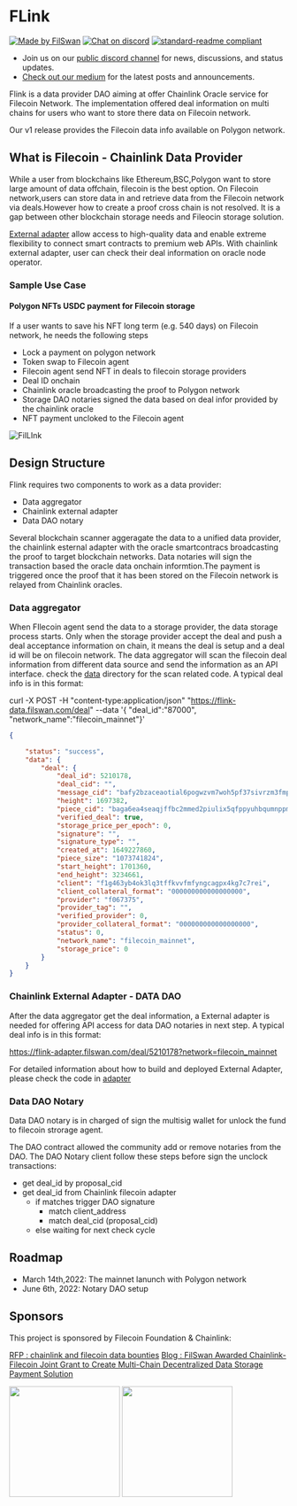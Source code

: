 # FLink
[![Made by FilSwan](https://img.shields.io/badge/made%20by-FilSwan-green.svg)](https://www.filswan.com/)
[![Chat on discord](https://img.shields.io/badge/join%20-discord-brightgreen.svg)](https://discord.com/invite/KKGhy8ZqzK)
[![standard-readme compliant](https://img.shields.io/badge/readme%20style-standard-brightgreen.svg)](https://github.com/RichardLitt/standard-readme)

- Join us on our [public discord channel](https://discord.com/invite/KKGhy8ZqzK) for news, discussions, and status updates. 
- [Check out our medium](https://filswan.medium.com) for the latest posts and announcements.

Flink is a data provider DAO aiming at offer Chainlink Oracle service for Filecoin Network. The implementation
offered deal information on multi chains for users who want to store there data on Filecoin network.

Our v1 release provides the Filecoin data info available on Polygon network.

## What is Filecoin - Chainlink Data Provider

While a user from blockchains like Ethereum,BSC,Polygon want to store large amount of data offchain, filecoin is the
best option. On Filecoin network,users can store data in and retrieve data from the Filecoin network via deals.However
how to create a proof cross chain is not resolved. It is a gap between other blockchain storage needs and Fileocin
storage solution.

[External adapter](https://docs.chain.link/docs/external-adapters) allow access to high-quality data and enable extreme
flexibility to connect smart contracts to premium web APIs. With chainlink external adapter, user can check their deal
information on oracle node operator.

### Sample Use Case

#### Polygon NFTs USDC payment for Filecoin storage

If a user wants to save his NFT long term (e.g. 540 days) on Filecoin network, he needs the following steps

* Lock a payment on polygon network
* Token swap to Filecoin agent
* Filecoin agent send NFT in deals to filecoin storage providers
* Deal ID onchain
* Chainlink oracle broadcasting the proof to Polygon network
* Storage DAO notaries signed the data based on deal infor provided by the chainlink oracle
* NFT payment uncloked to the Filecoin agent

![FilLInk](https://user-images.githubusercontent.com/8363795/143550092-bc10f493-b6c5-48e0-ac46-5bbd49a11731.png)

## Design Structure

Flink requires two components to work as a data provider:

* Data aggregator
* Chainlink external adapter
* Data DAO notary

Several blockchain scanner aggeragate the data to a unified data provider, the chainlink esternal adapter with the oracle smartcontracs broadcasting the proof to target blockchain networks. Data notaries will sign the transaction based the oracle data onchain informtion.The payment is triggered once the proof that it has been stored on the Filecoin network is relayed from Chainlink oracles.

### Data aggregator

When FIlecoin agent send the data to a storage provider, the data storage process starts. Only when the storage provider
accept the deal and push a deal acceptance information on chain, it means the deal is setup and a deal id will be on
filecoin network. The data aggregator will scan the filecoin deal information from different data source and send the
information as an API interface. check the [data](data) directory for the scan related code. A typical deal info is in
this format:

curl -X POST -H "content-type:application/json" "https://flink-data.filswan.com/deal" --data '{ "deal_id":"87000", "network_name":"filecoin_mainnet"}'

```json
{

    "status": "success",
    "data": {
        "deal": {
            "deal_id": 5210178,
            "deal_cid": "",
            "message_cid": "bafy2bzaceaotial6pogwzvm7woh5pf37sivrzm3fmp5teao365jl22z5q4pfc",
            "height": 1697382,
            "piece_cid": "baga6ea4seaqjffbc2mmed2piulix5qfppyuhbqumnppme5ngj3q2ol4udijjqbq",
            "verified_deal": true,
            "storage_price_per_epoch": 0,
            "signature": "",
            "signature_type": "",
            "created_at": 1649227860,
            "piece_size": "1073741824",
            "start_height": 1701360,
            "end_height": 3234661,
            "client": "f1g463yb4ok3lq3tffkvvfmfyngcagpx4kg7c7rei",
            "client_collateral_format": "000000000000000000",
            "provider": "f067375",
            "provider_tag": "",
            "verified_provider": 0,
            "provider_collateral_format": "000000000000000000",
            "status": 0,
            "network_name": "filecoin_mainnet",
            "storage_price": 0
        }
    }
}
```

### Chainlink External Adapter - DATA DAO

After the data aggregator get the deal information, a External adapter is needed for offering API access for data DAO
notaries in next step.
A typical deal info is in this format:

https://flink-adapter.filswan.com/deal/5210178?network=filecoin_mainnet

For detailed information about how to build and deployed External Adapter, please check the code in [adapter](adapter)

### Data DAO Notary

Data DAO notary is in charged of sign the multisig wallet for unlock the fund to filecoin strorage agent.

The DAO contract allowed the community add or remove notaries from the DAO. The DAO Notary client follow these steps
before sign the unclock transactions:

* get deal_id by proposal_cid
* get deal_id from Chainlink filecoin adapter
    * if matches trigger DAO signature
        * match client_address
        * match deal_cid (proposal_cid)
    * else waiting for next check cycle

## Roadmap

* March 14th,2022:  The mainnet lanunch with Polygon network
* June 6th, 2022:   Notary DAO setup

## Sponsors

This project is sponsored by Filecoin Foundation & Chainlink:

[RFP : chainlink and filecoin data bounties](https://github.com/filecoin-project/devgrants/pull/290)
[Blog : FilSwan Awarded Chainlink-Filecoin Joint Grant to Create Multi-Chain Decentralized Data Storage Payment Solution](https://blog.chain.link/filswan-chainlink-filecoin-joint-grant)

<img src="filecoin.png" width="200">  <img src="chainlink.png" width="200">

